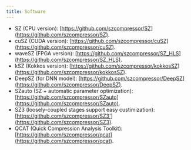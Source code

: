 ```yaml
---
title: Software
---
```


- SZ (CPU version): [https://github.com/szcompressor/SZ](https://github.com/szcompressor/SZ).
- cuSZ (CUDA version): [https://github.com/szcompressor/cuSZ](https://github.com/szcompressor/cuSZ). 
- waveSZ (FPGA version): [https://github.com/szcompressor/SZ_HLS](https://github.com/szcompressor/SZ_HLS).
- kSZ (Kokkos version): [https://github.com/szcompressor/kokkosSZ](https://github.com/szcompressor/kokkosSZ).
- DeepSZ (for DNN model): [https://github.com/szcompressor/DeepSZ](https://github.com/szcompressor/DeepSZ).
- SZauto (SZ + automatic parameter optimization): [https://github.com/szcompressor/SZauto](https://github.com/szcompressor/SZauto).
- SZ3 (loosely-coupled stages support easy custimization): [https://github.com/szcompressor/SZ3'](https://github.com/szcompressor/SZ3).
- QCAT (Quick Compression Analysis Toolkit): [https://github.com/szcompressor/qcat](https://github.com/szcompressor/qcat).
